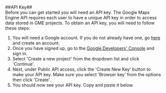 ##API Key##  
Before you can get started you will need an API key. The Google Maps Engine API requires each user to have a unique API key in order to access data stored in GME projects. To obtain an API key, you will need to follow these steps:  

1. You will need a Google account. If you do not already have one, go [here](https://accounts.google.com/SignUp) and create an account.  
2. Once you have signed up, go to the [Google Developers' Console](https://cloud.google.com/console#/flows/enableapi?apiid=mapsengine) and sign in.  
3. Select 'Create a new project' from the dropdown list and click 'Continue'.  
4. Next, under Public API access, click the 'Create New Key' button to make your API key. Make sure you select 'Browser key' from the options then click 'Create'.  
5. You should now see your API key. Copy and paste it below.  